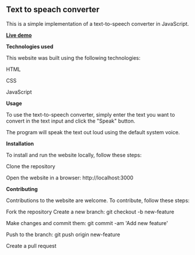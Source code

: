 ## Text to speach converter

This is a simple implementation of a text-to-speech converter in JavaScript. 


**[Live demo](https://text-to-speach-converter.vercel.app/)**


**Technologies used**


This website was built using the following technologies:

HTML

CSS

JavaScript


**Usage**


To use the text-to-speech converter, simply enter the text you want to convert in the text input and click the "Speak" button. 

The program will speak the text out loud using the default system voice.


**Installation**


To install and run the website locally, follow these steps:

Clone the repository

Open the website in a browser: http://localhost:3000


**Contributing**


Contributions to the website are welcome. To contribute, follow these steps:

Fork the repository Create a new branch: git checkout -b new-feature

Make changes and commit them: git commit -am 'Add new feature'

Push to the branch: git push origin new-feature

Create a pull request

